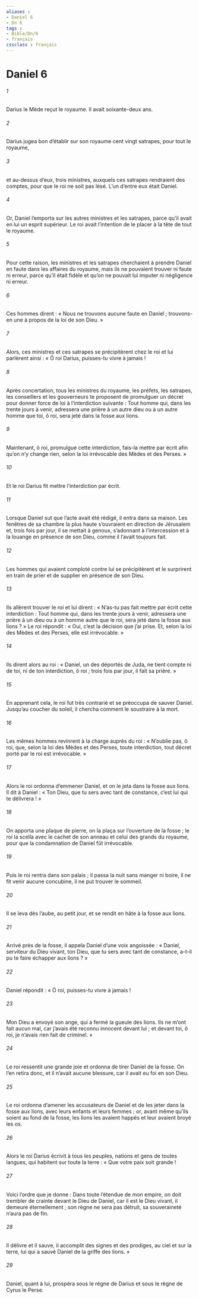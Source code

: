 ```yaml
---
aliases : 
- Daniel 6
- Dn 6
tags : 
- Bible/Dn/6
- français
cssclass : français
---
```


# Daniel 6

###### 1
Darius le Mède reçut le royaume. Il avait soixante-deux ans.
###### 2
Darius jugea bon d’établir sur son royaume cent vingt satrapes, pour tout le royaume,
###### 3
et au-dessus d’eux, trois ministres, auxquels ces satrapes rendraient des comptes, pour que le roi ne soit pas lésé. L’un d’entre eux était Daniel.
###### 4
Or, Daniel l’emporta sur les autres ministres et les satrapes, parce qu’il avait en lui un esprit supérieur. Le roi avait l’intention de le placer à la tête de tout le royaume.
###### 5
Pour cette raison, les ministres et les satrapes cherchaient à prendre Daniel en faute dans les affaires du royaume, mais ils ne pouvaient trouver ni faute ni erreur, parce qu’il était fidèle et qu’on ne pouvait lui imputer ni négligence ni erreur.
###### 6
Ces hommes dirent : « Nous ne trouvons aucune faute en Daniel ; trouvons-en une à propos de la loi de son Dieu. »
###### 7
Alors, ces ministres et ces satrapes se précipitèrent chez le roi et lui parlèrent ainsi : « Ô roi Darius, puisses-tu vivre à jamais !
###### 8
Après concertation, tous les ministres du royaume, les préfets, les satrapes, les conseillers et les gouverneurs te proposent de promulguer un décret pour donner force de loi à l’interdiction suivante : Tout homme qui, dans les trente jours à venir, adressera une prière à un autre dieu ou à un autre homme que toi, ô roi, sera jeté dans la fosse aux lions.
###### 9
Maintenant, ô roi, promulgue cette interdiction, fais-la mettre par écrit afin qu’on n’y change rien, selon la loi irrévocable des Mèdes et des Perses. »
###### 10
Et le roi Darius fit mettre l’interdiction par écrit.
###### 11
Lorsque Daniel sut que l’acte avait été rédigé, il entra dans sa maison. Les fenêtres de sa chambre la plus haute s’ouvraient en direction de Jérusalem et, trois fois par jour, il se mettait à genoux, s’adonnant à l’intercession et à la louange en présence de son Dieu, comme il l’avait toujours fait.
###### 12
Les hommes qui avaient comploté contre lui se précipitèrent et le surprirent en train de prier et de supplier en présence de son Dieu.
###### 13
Ils allèrent trouver le roi et lui dirent : « N’as-tu pas fait mettre par écrit cette interdiction : Tout homme qui, dans les trente jours à venir, adressera une prière à un dieu ou à un homme autre que le roi, sera jeté dans la fosse aux lions ? » Le roi répondit : « Oui, c’est la décision que j’ai prise. Et, selon la loi des Mèdes et des Perses, elle est irrévocable. »
###### 14
Ils dirent alors au roi : « Daniel, un des déportés de Juda, ne tient compte ni de toi, ni de ton interdiction, ô roi ; trois fois par jour, il fait sa prière. »
###### 15
En apprenant cela, le roi fut très contrarié et se préoccupa de sauver Daniel. Jusqu’au coucher du soleil, il chercha comment le soustraire à la mort.
###### 16
Les mêmes hommes revinrent à la charge auprès du roi : « N’oublie pas, ô roi, que, selon la loi des Mèdes et des Perses, toute interdiction, tout décret porté par le roi est irrévocable. »
###### 17
Alors le roi ordonna d’emmener Daniel, et on le jeta dans la fosse aux lions. Il dit à Daniel : « Ton Dieu, que tu sers avec tant de constance, c’est lui qui te délivrera ! »
###### 18
On apporta une plaque de pierre, on la plaça sur l’ouverture de la fosse ; le roi la scella avec le cachet de son anneau et celui des grands du royaume, pour que la condamnation de Daniel fût irrévocable.
###### 19
Puis le roi rentra dans son palais ; il passa la nuit sans manger ni boire, il ne fit venir aucune concubine, il ne put trouver le sommeil.
###### 20
Il se leva dès l’aube, au petit jour, et se rendit en hâte à la fosse aux lions.
###### 21
Arrivé près de la fosse, il appela Daniel d’une voix angoissée : « Daniel, serviteur du Dieu vivant, ton Dieu, que tu sers avec tant de constance, a-t-il pu te faire échapper aux lions ? »
###### 22
Daniel répondit : « Ô roi, puisses-tu vivre à jamais !
###### 23
Mon Dieu a envoyé son ange, qui a fermé la gueule des lions. Ils ne m’ont fait aucun mal, car j’avais été reconnu innocent devant lui ; et devant toi, ô roi, je n’avais rien fait de criminel. »
###### 24
Le roi ressentit une grande joie et ordonna de tirer Daniel de la fosse. On l’en retira donc, et il n’avait aucune blessure, car il avait eu foi en son Dieu.
###### 25
Le roi ordonna d’amener les accusateurs de Daniel et de les jeter dans la fosse aux lions, avec leurs enfants et leurs femmes ; or, avant même qu’ils soient au fond de la fosse, les lions les avaient happés et leur avaient broyé les os.
###### 26
Alors le roi Darius écrivit à tous les peuples, nations et gens de toutes langues, qui habitent sur toute la terre : « Que votre paix soit grande !
###### 27
Voici l’ordre que je donne : Dans toute l’étendue de mon empire, on doit trembler de crainte devant le Dieu de Daniel,
car il est le Dieu vivant,
il demeure éternellement ;
son règne ne sera pas détruit,
sa souveraineté n’aura pas de fin.
###### 28
Il délivre et il sauve,
il accomplit des signes et des prodiges,
au ciel et sur la terre,
lui qui a sauvé Daniel de la griffe des lions. »
###### 29
Daniel, quant à lui, prospéra sous le règne de Darius et sous le règne de Cyrus le Perse.
